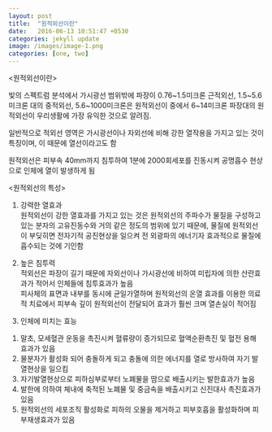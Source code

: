 ```yaml
---
layout: post
title:  "원적외선이란"
date:   2016-06-13 10:51:47 +0530
categories: jekyll update
image: /images/image-1.png
categories: [one, two]
---
```

<원적외선이란></br>

빛의 스펙트럼 분석에서 가시광선 범위밖에 파장이 0.76~1.5미크론  근적외선, 1.5~5.6미크론 대의 중적외선, 5.6~1000미크론은 원적외선이 중에서 6~14미크론 파장대의 원적외선이 우리생활에 가장 유익한 것으로 알려짐.</br>

일반적으로 적외선 영역은 가시광선이나 자외선에 비해 강한 열작용을 가지고 있는 것이 특징이며, 이 때문에 열선이라고도 함</br>

원적외선은 피부속 40mm까지 침투하여 1분에 2000회세포를 진동시켜 공명흡수 현상으로 인체에 열이 발생하게 됨</br>

<원적외선의 특성></br>
1.	강력한 열효과</br>
원적외선이 강한 열효과를 가지고 있는 것은 원적외선의 주파수가 물질을 구성하고 있는 분자의 고유진동수와 거의 같은 정도의 범위에 있기 때문에, 물질에 원적외선이 부딪히면 전자기적 공진현상을 일으켜 전 외광파의 에너기자 효과적으로 물질에 흡수되는 것에 기인함</br>

2.	높은 침투력</br>
적외선은 파장이 길기 때문에 자외선이나 가시광선에 비하여 미립자에 의한 산란효과가 적어서 인체들에 침투효과가 높음</br> 
피사체의 표면과 내부를 동시에 균일가열하며 원적외선의 온열 효과를 이용한 의료적 치료에서 피부속 깊이 원적외선이 전달되어 효과가 훨씬 크며 열손실이 적어짐</br>

3.	인체에 미치는 효능</br>
1) 말초, 모세혈관 운동을 촉진시켜 혈류량이 증가되므로 혈액순환촉진 및 혈전 용해 효과가 있음</br>
2) 물분자가 활성화 되어 충돌하게 되고 충돌에 의한 에너지를 열로 방사하여 자기 발열현상을 일으킴</br>
3) 자기발열현상으로 피하심부로부터 노폐물을 땀으로 배출시키는 발한효과가 높음</br>
4) 발한에 의하여 체내에 축적된 노폐물 및 중금속을 배출시키고 신진대사 촉진효과가 있음</br>
5) 원적외선의 세포조직 활성화로 피하의 오물을 제거하고 피부호흡을 활성화하며 피부재생효과가 있음</br>

